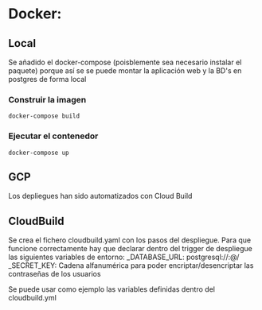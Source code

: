 # Docker:

## Local
Se añadido el docker-compose (poisblemente sea necesario instalar el paquete) porque así se se puede montar la aplicación web y la BD's en postgres de forma local

### Construir la imagen
    docker-compose build

### Ejecutar el contenedor
    docker-compose up
    
## GCP
Los depliegues han sido automatizados con Cloud Build


## CloudBuild
Se crea el fichero cloudbuild.yaml con los pasos del despliegue. Para que funcione correctamente hay que declarar dentro del trigger de despliegue las siguientes variables de entorno:
  _DATABASE_URL: postgresql://<usuario>:<password>@<ip de la bds>/<nombre del bds>
  _SECRET_KEY: Cadena alfanumérica para poder encriptar/desencriptar las contraseñas de los usuarios
  
Se puede usar como ejemplo las variables definidas dentro del cloudbuild.yml